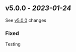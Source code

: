 ## v5.0.0 - _2023-01-24_

See [v5.0.0] changes

### Fixed

Testing

[v5.0.0]: https://github.com/no10ds/rapid-ui/compare/<previous_version>...HEAD
